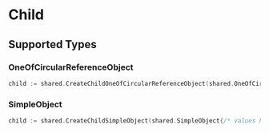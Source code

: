 # Child


## Supported Types

### OneOfCircularReferenceObject

```go
child := shared.CreateChildOneOfCircularReferenceObject(shared.OneOfCircularReferenceObject{/* values here */})
```

### SimpleObject

```go
child := shared.CreateChildSimpleObject(shared.SimpleObject{/* values here */})
```

